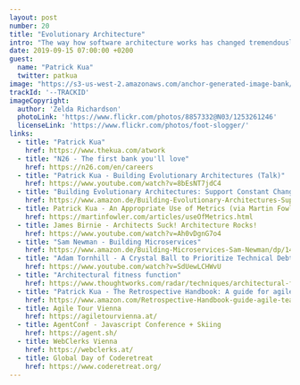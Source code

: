 ```yaml
---
layout: post
number: 20
title: "Evolutionary Architecture"
intro: "The way how software architecture works has changed tremendously, especially with iterative approaches that foster fast changes and delivery like scrum or kanban. Evolutionary architecture is a set of concepts and patterns to design system in a way to expect change. Patrick gave us a deep, but very practical insight into the ideas and techniques behind this new architectural approach."
date: 2019-09-15 07:00:00 +0200
guest:
  name: "Patrick Kua"
  twitter: patkua
image: "https://s3-us-west-2.amazonaws.com/anchor-generated-image-bank/production/podcast_uploaded_episode400/1439931/1439931-1566237905814-652e643a3c7a5.jpg"
trackId: '--TRACKID'
imageCopyright:
  author: 'Zelda Richardson'
  photoLink: 'https://www.flickr.com/photos/8857332@N03/1253261246'
  licenseLink: 'https://www.flickr.com/photos/foot-slogger/'
links:
  - title: "Patrick Kua"
    href: https://www.thekua.com/atwork
  - title: "N26 - The first bank you'll love"
    href: https://n26.com/en/careers
  - title: "Patrick Kua - Building Evolutionary Architectures (Talk)"
    href: https://www.youtube.com/watch?v=8bEsNT7jdC4
  - title: "Building Evolutionary Architectures: Support Constant Change (Book)"
    href: https://www.amazon.de/Building-Evolutionary-Architectures-Support-Constant/dp/1491986360
  - title: Patrick Kua - An Appropriate Use of Metrics (via Martin Fowler)
    href: https://martinfowler.com/articles/useOfMetrics.html
  - title: James Birnie - Architects Suck! Architecture Rocks!
    href: https://www.youtube.com/watch?v=Ah0vDgnG7o4
  - title: "Sam Newman - Building Microservices"
    href: https://www.amazon.de/Building-Microservices-Sam-Newman/dp/1491950358/ref=pd_sim_14_2/257-6115240-0571467
  - title: "Adam Tornhill - A Crystal Ball to Prioritize Technical Debt"
    href: https://www.youtube.com/watch?v=SdUewLCHWvU
  - title: "Architectural fitness function"
    href: https://www.thoughtworks.com/radar/techniques/architectural-fitness-function
  - title: "Patrick Kua - The Retrospective Handbook: A guide for agile teams"
    href: https://www.amazon.com/Retrospective-Handbook-guide-agile-teams/dp/1480247871
  - title: Agile Tour Vienna
    href: https://agiletourvienna.at/
  - title: AgentConf - Javascript Conference + Skiing
    href: https://agent.sh/
  - title: WebClerks Vienna
    href: https://webclerks.at/
  - title: Global Day of Coderetreat
    href: https://www.coderetreat.org/
---
```

